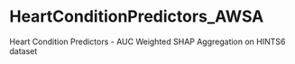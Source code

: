 # HeartConditionPredictors_AWSA
Heart Condition Predictors - AUC Weighted SHAP Aggregation on HINTS6 dataset
